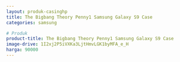 ```yaml
---
layout: produk-casinghp
title: The Bigbang Theory Penny1 Samsung Galaxy S9 Case
categories: samsung

# Produk
product-title: The Bigbang Theory Penny1 Samsung Galaxy S9 Case
image-drive: 1I2xj2P5iVXKa3LjtHmvLGK1byMFA_e_H
harga: 90000
---
```

